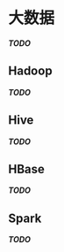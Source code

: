 # 大数据

***TODO***

## Hadoop

***TODO***

## Hive

***TODO***

## HBase

***TODO***

## Spark

***TODO***